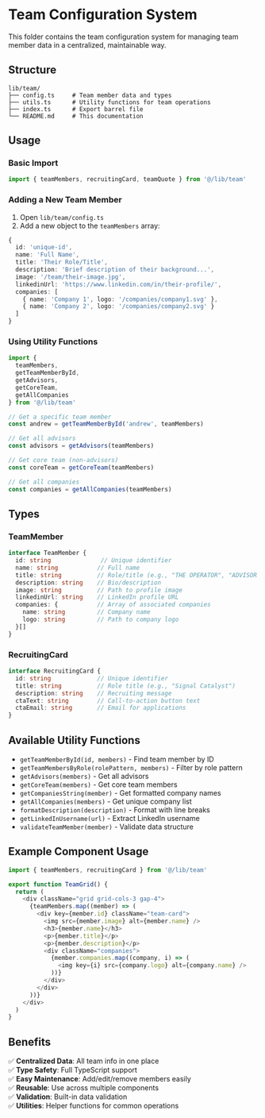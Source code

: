 # Team Configuration System

This folder contains the team configuration system for managing team member data in a centralized, maintainable way.

## Structure

```
lib/team/
├── config.ts     # Team member data and types
├── utils.ts      # Utility functions for team operations
├── index.ts      # Export barrel file
└── README.md     # This documentation
```

## Usage

### Basic Import

```typescript
import { teamMembers, recruitingCard, teamQuote } from '@/lib/team'
```

### Adding a New Team Member

1. Open `lib/team/config.ts`
2. Add a new object to the `teamMembers` array:

```typescript
{
  id: 'unique-id',
  name: 'Full Name',
  title: 'Their Role/Title',
  description: 'Brief description of their background...',
  image: '/team/their-image.jpg',
  linkedinUrl: 'https://www.linkedin.com/in/their-profile/',
  companies: [
    { name: 'Company 1', logo: '/companies/company1.svg' },
    { name: 'Company 2', logo: '/companies/company2.svg' }
  ]
}
```

### Using Utility Functions

```typescript
import { 
  teamMembers, 
  getTeamMemberById, 
  getAdvisors, 
  getCoreTeam,
  getAllCompanies 
} from '@/lib/team'

// Get a specific team member
const andrew = getTeamMemberById('andrew', teamMembers)

// Get all advisors
const advisors = getAdvisors(teamMembers)

// Get core team (non-advisors)
const coreTeam = getCoreTeam(teamMembers)

// Get all companies
const companies = getAllCompanies(teamMembers)
```

## Types

### TeamMember

```typescript
interface TeamMember {
  id: string              // Unique identifier
  name: string           // Full name
  title: string          // Role/title (e.g., "THE OPERATOR", "ADVISOR – GTM")
  description: string    // Bio/description
  image: string          // Path to profile image
  linkedinUrl: string    // LinkedIn profile URL
  companies: {           // Array of associated companies
    name: string         // Company name
    logo: string         // Path to company logo
  }[]
}
```

### RecruitingCard

```typescript
interface RecruitingCard {
  id: string             // Unique identifier
  title: string          // Role title (e.g., "Signal Catalyst")
  description: string    // Recruiting message
  ctaText: string        // Call-to-action button text
  ctaEmail: string       // Email for applications
}
```

## Available Utility Functions

- `getTeamMemberById(id, members)` - Find team member by ID
- `getTeamMembersByRole(rolePattern, members)` - Filter by role pattern
- `getAdvisors(members)` - Get all advisors
- `getCoreTeam(members)` - Get core team members
- `getCompaniesString(member)` - Get formatted company names
- `getAllCompanies(members)` - Get unique company list
- `formatDescription(description)` - Format with line breaks
- `getLinkedInUsername(url)` - Extract LinkedIn username
- `validateTeamMember(member)` - Validate data structure

## Example Component Usage

```typescript
import { teamMembers, recruitingCard } from '@/lib/team'

export function TeamGrid() {
  return (
    <div className="grid grid-cols-3 gap-4">
      {teamMembers.map((member) => (
        <div key={member.id} className="team-card">
          <img src={member.image} alt={member.name} />
          <h3>{member.name}</h3>
          <p>{member.title}</p>
          <p>{member.description}</p>
          <div className="companies">
            {member.companies.map((company, i) => (
              <img key={i} src={company.logo} alt={company.name} />
            ))}
          </div>
        </div>
      ))}
    </div>
  )
}
```

## Benefits

✅ **Centralized Data**: All team info in one place  
✅ **Type Safety**: Full TypeScript support  
✅ **Easy Maintenance**: Add/edit/remove members easily  
✅ **Reusable**: Use across multiple components  
✅ **Validation**: Built-in data validation  
✅ **Utilities**: Helper functions for common operations 
